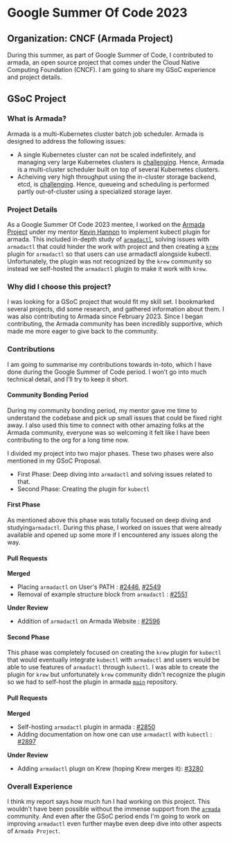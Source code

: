 # Google Summer Of Code 2023

## Organization: CNCF (Armada Project)
During this summer, as part of Google Summer of Code, I contributed to armada, an open source project that comes under the Cloud Native Computing Foundation (CNCF). I am going to share my GSoC experience and project details.


## GSoC Project
### What is Armada? 
Armada is a multi-Kubernetes cluster batch job scheduler. Armada is designed to address the following issues:

- A single Kubernetes cluster can not be scaled indefinitely, and managing very large Kubernetes clusters is [challenging](https://openai.com/research/scaling-kubernetes-to-7500-nodes). Hence, Armada is a multi-cluster scheduler built on top of several Kubernetes clusters. 
- Acheiving very high throughput using the in-cluster storage backend, etcd, is [challenging](https://openai.com/research/scaling-kubernetes-to-7500-nodes). Hence, queueing and scheduling is performed partly out-of-cluster using a specialized storage layer.

### Project Details

As a Google Summer Of Code 2023 mentee, I worked on the [Armada Project](https://github.com/armadaproject/armada) under my mentor [Kevin Hannon](https://github.com/kannon92) to implement kubectl plugin for armada. This included in-depth study of [`armadactl`](https://github.com/armadaproject/armada/tree/master/cmd/armadactl), solving issues with `armadactl` that could hinder the work with project and then creating a [`krew`](https://krew.sigs.k8s.io/) plugin for `armadactl` so that users can use armadactl alongside kubectl. Unfortunately, the plugin was not recognized by the `krew` community so instead we self-hosted the `armadactl` plugin to make it work with `krew`.

### Why did I choose this project?

I was looking for a GSoC project that would fit my skill set. I bookmarked several projects, did some research, and gathered information about them. 
I was also contributing to Armada since February 2023. Since I began contributing, the Armada community has been incredibly supportive, which made me more eager to give back to the community.

### Contributions

I am going to summarise my contributions towards in-toto, which I have done during the Google Summer of Code period. I won’t go into much technical detail, and I’ll try to keep it short.

#### Community Bonding Period
During my community bonding period, my mentor gave me time to understand the codebase and pick up small issues that could be fixed right away.
I also used this time to connect with other amazing folks at the Armada community, everyone was so welcoming it felt like I have been contributing to the org for a long time now.

I divided my project into two major phases. These two phases were also mentioned in my GSoC Proposal.
- First Phase: Deep diving into `armadactl` and solving issues related to that.
- Second Phase: Creating the plugin for `kubectl`

#### First Phase
As mentioned above this phase was totally focused on deep diving and studying`armadactl`. During this phase, I worked on issues that were already available and opened up some more if I encountered any issues along the way.

#### Pull Requests

<b>Merged</b>
- Placing `armadactl` on User's PATH : [#2446](https://github.com/armadaproject/armada/pull/2446), [#2549](https://github.com/armadaproject/armada/pull/2549)
- Removal of example structure block from `armadactl` : [#2551](https://github.com/armadaproject/armada/pull/2551)

<b>Under Review</b>
- Addition of `armadactl` on Armada Website : [#2596](https://github.com/armadaproject/armada/pull/2596)

#### Second Phase
This phase was completely focused on creating the `krew` plugin for `kubectl` that would eventually integrate `kubectl` with `armadactl` and users would be able to use features of `armadactl` through `kubectl`.
I was able to create the plugin for `krew` but unfortunately `krew` community didn't recognize the plugin so we had to self-host the plugin in armada [`main`](https://github.com/armadaproject/armada) repository.

#### Pull Requests

<b>Merged</b>
- Self-hosting `armadactl` plugin in armada : [#2850](https://github.com/armadaproject/armada/pull/2850)
- Adding documentation on how one can use `armadactl` with `kubectl` : [#2897](https://github.com/armadaproject/armada/pull/2897)

<b>Under Review</b>
- Adding `armadactl` plugn on Krew (hoping Krew merges it): [#3280](https://github.com/kubernetes-sigs/krew-index/pull/3280)

### Overall Experience
I think my report says how much fun I had working on this project. This wouldn't have been possible without the immense support from the [`armada`](https://github.com/armadaproject/armada) community. And even after the GSoC period ends I'm going to work on improving `armadactl` even further maybe even deep dive into other aspects of `Armada Project`.
